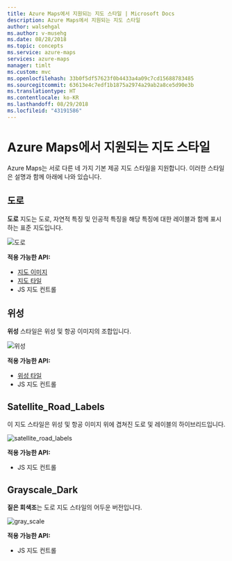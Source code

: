 ```yaml
---
title: Azure Maps에서 지원되는 지도 스타일 | Microsoft Docs
description: Azure Maps에서 지원되는 지도 스타일
author: walsehgal
ms.author: v-musehg
ms.date: 08/28/2018
ms.topic: concepts
ms.service: azure-maps
services: azure-maps
manager: timlt
ms.custom: mvc
ms.openlocfilehash: 33b0f5df57623f0b4433a4a09c7cd15688783485
ms.sourcegitcommit: 63613e4c7edf1b1875a2974a29ab2a8ce5d90e3b
ms.translationtype: HT
ms.contentlocale: ko-KR
ms.lasthandoff: 08/29/2018
ms.locfileid: "43191586"
---
```

# <a name="azure-maps-supported-map-styles"></a>Azure Maps에서 지원되는 지도 스타일
Azure Maps는 서로 다른 네 가지 기본 제공 지도 스타일을 지원합니다. 이러한 스타일은 설명과 함께 아래에 나와 있습니다.

## <a name="road"></a>도로
**도로** 지도는 도로, 자연적 특징 및 인공적 특징을 해당 특징에 대한 레이블과 함께 표시하는 표준 지도입니다.

![도로](./media/supported-map-styles/road.png)

**적용 가능한 API:**
* [지도 이미지](https://docs.microsoft.com/rest/api/maps/render/getmapimage)
* [지도 타일](https://docs.microsoft.com/rest/api/maps/render/getmaptile)
* JS 지도 컨트롤

## <a name="satellite"></a>위성 
**위성** 스타일은 위성 및 항공 이미지의 조합입니다.

![위성](./media/supported-map-styles/satellite.png)

**적용 가능한 API:**
* [위성 타일](https://docs.microsoft.com/rest/api/maps/render/getmapimagerytilepreview)
* JS 지도 컨트롤

## <a name="satelliteroadlabels"></a>Satellite_Road_Labels
이 지도 스타일은 위성 및 항공 이미지 위에 겹쳐진 도로 및 레이블의 하이브리드입니다.

![satellite_road_labels](./media/supported-map-styles/satellite_road_labels.png)

**적용 가능한 API:**
* JS 지도 컨트롤

## <a name="grayscaledark"></a>Grayscale_Dark
**짙은 회색조**는 도로 지도 스타일의 어두운 버전입니다.

![gray_scale](./media/supported-map-styles/grayscale_dark.png)

**적용 가능한 API:**
* JS 지도 컨트롤